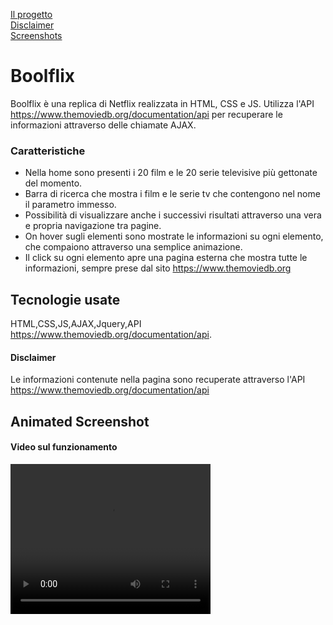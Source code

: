 [Il progetto](#boolflix)<br>
[Disclaimer](#disclaimer)<br>
[Screenshots](#animated-screenshot)<br>

# Boolflix
Boolflix è una replica di Netflix realizzata in HTML, CSS e JS. Utilizza l'API https://www.themoviedb.org/documentation/api per recuperare le informazioni attraverso delle chiamate AJAX.

### Caratteristiche
- Nella home sono presenti i 20 film e le 20 serie televisive più gettonate del momento.
- Barra di ricerca che mostra i film e le serie tv che contengono nel nome il parametro immesso.
- Possibilità di visualizzare anche i successivi risultati attraverso una vera e propria navigazione tra pagine.
- On hover sugli elementi sono mostrate le informazioni su ogni elemento, che compaiono attraverso una semplice animazione.
- Il click su ogni elemento apre una pagina esterna che mostra tutte le informazioni, sempre prese dal sito https://www.themoviedb.org

## Tecnologie usate
HTML,CSS,JS,AJAX,Jquery,API https://www.themoviedb.org/documentation/api.

#### Disclaimer
Le informazioni contenute nella pagina sono recuperate attraverso l'API https://www.themoviedb.org/documentation/api

## Animated Screenshot
#### Video sul funzionamento
<video width="320" height="240" controls>
  <source src="boolflix.mp4" type="video/mp4">
</video>
